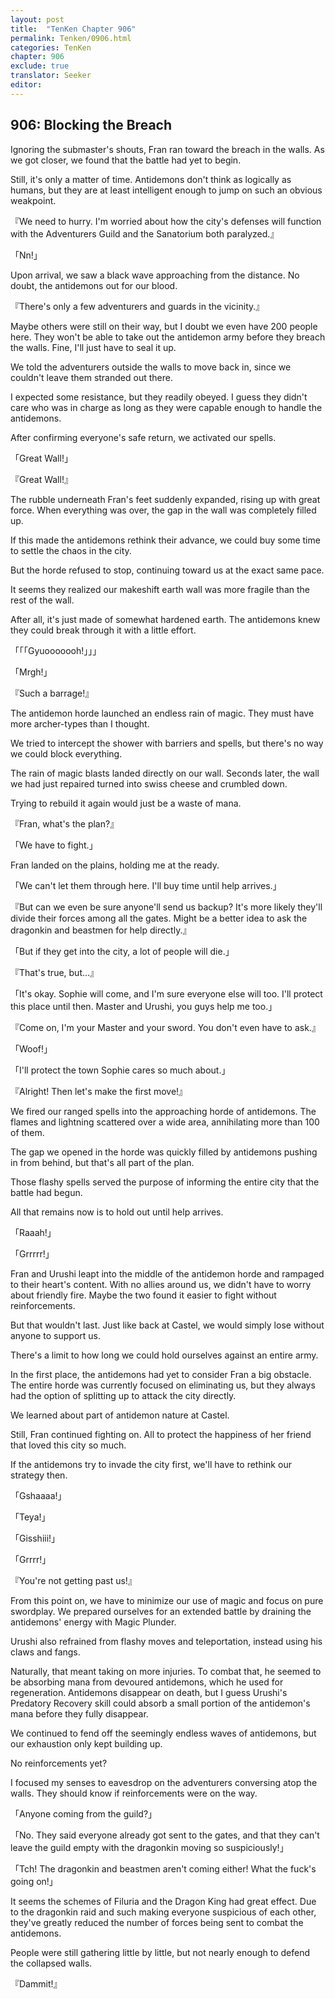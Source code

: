 ```yaml
---
layout: post
title:  "TenKen Chapter 906"
permalink: Tenken/0906.html
categories: TenKen
chapter: 906
exclude: true
translator: Seeker
editor: 
---
```

<h2>906: Blocking the Breach</h2>

Ignoring the submaster's shouts, Fran ran toward the breach in the walls. As we got closer, we found that the battle had yet to begin.

Still, it's only a matter of time. Antidemons don't think as logically as humans, but they are at least intelligent enough to jump on such an obvious weakpoint.

『We need to hurry. I'm worried about how the city's defenses will function with the Adventurers Guild and the Sanatorium both paralyzed.』

「Nn!」

Upon arrival, we saw a black wave approaching from the distance. No doubt, the antidemons out for our blood.

『There's only a few adventurers and guards in the vicinity.』

Maybe others were still on their way, but I doubt we even have 200 people here. They won't be able to take out the antidemon army before they breach the walls. Fine, I'll just have to seal it up.

We told the adventurers outside the walls to move back in, since we couldn't leave them stranded out there.

I expected some resistance, but they readily obeyed. I guess they didn't care who was in charge as long as they were capable enough to handle the antidemons.

After confirming everyone's safe return, we activated our spells.

「Great Wall!」

『Great Wall!』

The rubble underneath Fran's feet suddenly expanded, rising up with great force. When everything was over, the gap in the wall was completely filled up.

If this made the antidemons rethink their advance, we could buy some time to settle the chaos in the city.

But the horde refused to stop, continuing toward us at the exact same pace.

It seems they realized our makeshift earth wall was more fragile than the rest of the wall.

After all, it's just made of somewhat hardened earth. The antidemons knew they could break through it with a little effort.

「「「Gyuooooooh!」」」

「Mrgh!」

『Such a barrage!』

The antidemon horde launched an endless rain of magic. They must have more archer-types than I thought.

We tried to intercept the shower with barriers and spells, but there's no way we could block everything.

The rain of magic blasts landed directly on our wall. Seconds later, the wall we had just repaired turned into swiss cheese and crumbled down.

Trying to rebuild it again would just be a waste of mana.

『Fran, what's the plan?』

「We have to fight.」

Fran landed on the plains, holding me at the ready.

「We can't let them through here. I'll buy time until help arrives.」

『But can we even be sure anyone'll send us backup? It's more likely they'll divide their forces among all the gates. Might be a better idea to ask the dragonkin and beastmen for help directly.』

「But if they get into the city, a lot of people will die.」

『That's true, but...』

「It's okay. Sophie will come, and I'm sure everyone else will too. I'll protect this place until then. Master and Urushi, you guys help me too.」

『Come on, I'm your Master and your sword. You don't even have to ask.』

「Woof!」

「I'll protect the town Sophie cares so much about.」

『Alright! Then let's make the first move!』

We fired our ranged spells into the approaching horde of antidemons. The flames and lightning scattered over a wide area, annihilating more than 100 of them.

The gap we opened in the horde was quickly filled by antidemons pushing in from behind, but that's all part of the plan.

Those flashy spells served the purpose of informing the entire city that the battle had begun.

All that remains now is to hold out until help arrives.

「Raaah!」

「Grrrrr!」

Fran and Urushi leapt into the middle of the antidemon horde and rampaged to their heart's content. With no allies around us, we didn't have to worry about friendly fire. Maybe the two found it easier to fight without reinforcements.

But that wouldn't last. Just like back at Castel, we would simply lose without anyone to support us.

There's a limit to how long we could hold ourselves against an entire army.

In the first place, the antidemons had yet to consider Fran a big obstacle. The entire horde was currently focused on eliminating us, but they always had the option of splitting up to attack the city directly.

We learned about part of antidemon nature at Castel.

Still, Fran continued fighting on. All to protect the happiness of her friend that loved this city so much.

If the antidemons try to invade the city first, we'll have to rethink our strategy then.

「Gshaaaa!」

「Teya!」

「Gisshiii!」

「Grrrr!」

『You're not getting past us!』

From this point on, we have to minimize our use of magic and focus on pure swordplay. We prepared ourselves for an extended battle by draining the antidemons' energy with Magic Plunder.

Urushi also refrained from flashy moves and teleportation, instead using his claws and fangs.

Naturally, that meant taking on more injuries. To combat that, he seemed to be absorbing mana from devoured antidemons, which he used for regeneration. Antidemons disappear on death, but I guess Urushi's Predatory Recovery skill could absorb a small portion of the antidemon's mana before they fully disappear.

We continued to fend off the seemingly endless waves of antidemons, but our exhaustion only kept building up.

No reinforcements yet?

I focused my senses to eavesdrop on the adventurers conversing atop the walls. They should know if reinforcements were on the way.

「Anyone coming from the guild?」

「No. They said everyone already got sent to the gates, and that they can't leave the guild empty with the dragonkin moving so suspiciously!」

「Tch! The dragonkin and beastmen aren't coming either! What the fuck's going on!」

It seems the schemes of Filuria and the Dragon King had great effect. Due to the dragonkin raid and such making everyone suspicious of each other, they've greatly reduced the number of forces being sent to combat the antidemons.

People were still gathering little by little, but not nearly enough to defend the collapsed walls.

『Dammit!』



